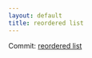 ```yaml
---
layout: default
title: reordered list
---
```


Commit: [reordered list](https://github.com/DanGahanCGI/DanGahanCGI.github.io/commit/1f22ce18a6e7c427b7b8bd264403679d00f5fe1c)

